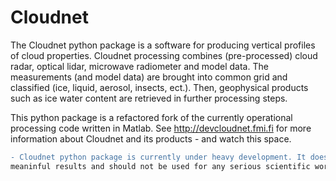 # Cloudnet
The Cloudnet python package is a software for producing vertical profiles of cloud properties. Cloudnet processing combines (pre-processed) cloud radar, optical lidar, microwave radiometer and model data. The measurements (and model data) are brought into common grid and classified (ice, liquid, aerosol, insects, ect.). Then, geophysical products such as ice water content are retrieved in further processing steps.

This python package is a refactored fork of the currently operational processing code written in Matlab. 
See http://devcloudnet.fmi.fi for more information about Cloudnet and its products - and watch this space.

```diff
- Cloudnet python package is currently under heavy development. It does not yet produces any 
meaninful results and should not be used for any serious scientific work.
```
